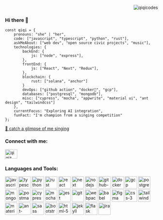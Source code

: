 <p align="right"> <img src="https://komarev.com/ghpvc/?username=qiqicodes&label=Profile%20views&color=0e75b6&style=flat" alt="qiqicodes" /> </p>

### Hi there 👋

```
const qiqi = {
    pronouns: "she" | "her",
    code: ["javascript", "typescript", "python", "rust"],
    askMeAbout: ["web dev", "open source civic projects", "music"],
    technologies: {
        backEnd: {
            js: ["node", "express"],
        },
        frontEnd: {
            js: ["React", "Next", "Redux"],
        },
        blockchain: {
            rust: ["solana", "anchor"]
        }
        devOps: ["github action", "docker🐳", "gcp"],
        databases: ["postgresql", "mongodb"],
        misc: ["cypress", "mocha", "appwrite", "material ui", "ant design", "tailwindcss"]
    },
    currentFocus: "Exploring AI integration",
    funFact: "I'm champion from a singing competition"
};
```

[🎤 catch a glimpse of me singing](https://www.youtube.com/watch?v=emZPQov5IKk&t=2646s)

<h3 align="left">Connect with me:</h3>
<p align="left">
<a href="https://linkedin.com/in/qiqiz" target="blank"><img align="center" src="https://raw.githubusercontent.com/rahuldkjain/github-profile-readme-generator/master/src/images/icons/Social/linked-in-alt.svg" alt="qiqiz" height="30" width="40" /></a>
</p>

<h3 align="left">Languages and Tools:</h3>
<p align="left">
<a href="#"><img src="https://api.iconify.design/logos:javascript.svg" alt="javascript" width="40" height="40"/></a>
<a href="#"><img src="https://api.iconify.design/logos:typescript-icon.svg" alt="typescript" width="40" height="40"/></a>
<a href="#"><img src="https://api.iconify.design/logos:python.svg" alt="python" width="40" height="40"/></a>
<a href="#"><img src="https://api.iconify.design/logos:rust.svg" alt="rust" width="40" height="40"/></a>
<a href="#"><img src="https://api.iconify.design/logos:react.svg" alt="react" width="40" height="40"/></a>
<a href="#"><img src="https://api.iconify.design/logos:nextjs-icon.svg" alt="next" width="40" height="40"/></a>
<a href="#"><img src="https://api.iconify.design/logos:nodejs-icon.svg" alt="nodejs" width="40" height="40"/></a>
<a href="#"><img src="https://api.iconify.design/logos:github-actions.svg" alt="github-action" width="40" height="40"/></a>
<a href="#"><img src="https://api.iconify.design/logos:docker-icon.svg" alt="docker" width="40" height="40"/></a>
<a href="#"><img src="https://www.vectorlogo.zone/logos/google_cloud/google_cloud-icon.svg" alt="gcp" width="40" height="40"/></a>
<a href="#"><img src="https://api.iconify.design/logos:postgresql.svg" alt="postgresql" width="40" height="40"/></a>
<a href="#"><img src="https://api.iconify.design/logos:mongodb-icon.svg" alt="mongodb" width="40" height="40"/></a>
<a href="#"><img src="https://api.iconify.design/logos:postman-icon.svg" alt="postman" width="40" height="40"/></a>
<a href="#"><img src="https://api.iconify.design/logos:cypress-icon.svg" alt="cypress" width="40" height="40"/></a>
<a href="#"><img src="https://api.iconify.design/logos:mocha.svg" alt="mocha" width="40" height="40"/></a>
<a href="#"><img src="https://api.iconify.design/logos:jest.svg" alt="jest" width="40" height="40"/></a>
<a href="#"><img src="https://api.iconify.design/logos:git-icon.svg" alt="git" width="40" height="40"/></a>
<a href="#"><img src="https://api.iconify.design/logos:webpack.svg" alt="webpack" width="40" height="40"/></a>
<a href="#"><img src="https://api.iconify.design/logos:babel.svg" alt="babel" width="40" height="40"/></a>
<a href="#"><img src="https://api.iconify.design/logos:figma.svg" alt="figma" width="40" height="40"/></a>
<a href="#"><img src="https://api.iconify.design/logos:css-3.svg" alt="css-3" width="40" height="40"/></a>
<a href="#"><img src="https://api.iconify.design/logos:tailwindcss-icon.svg" alt="tailwindcss" width="40" height="40"/></a>
<a href="#"><img src="https://api.iconify.design/logos:material-ui.svg" alt="material-ui" width="40" height="40"/></a>
<a href="#"><img src="https://api.iconify.design/logos:ant-design.svg" alt="ant-design" width="40" height="40"/></a>
<a href="#"><img src="https://api.iconify.design/logos:sass.svg" alt="sass" width="40" height="40"/></a>
<a href="#"><img src="https://api.iconify.design/logos:bootstrap.svg" alt="bootstrap" width="40" height="40"/></a>
<a href="#"><img src="https://api.iconify.design/logos:html-5.svg" alt="html-5" width="40" height="40"/></a>
<a href="#"><img src="https://www.vectorlogo.zone/logos/jekyllrb/jekyllrb-icon.svg" alt="jekyll" width="40" height="40"/></a>
<a href="#"><img src="https://api.iconify.design/logos:flask.svg" alt="flask" width="40" height="40"/></a>
<a href="#"><img src="https://api.iconify.design/logos:jira.svg" alt="jira" width="40" height="40"/></a>
</p>
